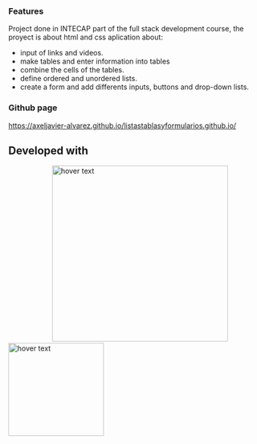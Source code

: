 ### Features
Project done in INTECAP part of the full stack development course, the proyect is about html and css aplication about:
- input of links and videos.
- make tables and enter information into tables
- combine the cells of the tables.
- define ordered and unordered lists.
- create a form and add differents inputs, buttons and drop-down lists.


### Github page

https://axeljavier-alvarez.github.io/listastablasyformularios.github.io/

## Developed with
<p align=left>
   &nbsp;&nbsp;&nbsp;&nbsp;&nbsp;&nbsp;&nbsp;&nbsp;&nbsp;&nbsp;&nbsp;&nbsp;&nbsp;&nbsp;&nbsp;&nbsp;&nbsp;&nbsp;&nbsp;&nbsp;&nbsp;
  <img src="https://images.velog.io/images/kimdlzp/post/c56bd5e7-6060-47c5-b149-83a55675f73b/174854.png" width="350" title="hover text">
    <img src="https://upload.wikimedia.org/wikipedia/commons/thumb/d/d5/CSS3_logo_and_wordmark.svg/1200px-CSS3_logo_and_wordmark.svg.png" width="190" height="185" title="hover text">
</p>
